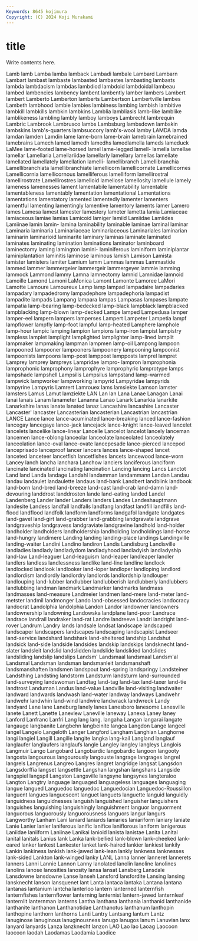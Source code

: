 ```yaml
---
Keywords: 8645 kojimura
Copyright: (C) 2024 Koji Murakami
---
```


# title

Write contents here.



Lamb lamb Lamba lamba lamback Lambadi lambale
Lambard Lambarn Lambart lambast lambaste lambasted lambastes lambasting lambasts lambda
lambdacism lambdas lambdiod lambdoid lambdoidal lambeau lambed lambencies lambency lambent
lambently lamber lambers Lambert lambert Lamberto Lamberton lamberts Lambertson Lambertville
lambes Lambeth lambhood lambie lambies lambiness lambing lambish lambitive lambkill
lambkills lambkin lambkins Lamblia lambliasis lamb-like lamblike lamblikeness lambling lambly
lamboy lamboys Lambrecht lambrequin Lambric Lambrook Lambrusco lambs Lambsburg lambsdown
lambskin lambskins lamb's-quarters lambsuccory lamb's-wool lamby LAMDA lamda lamdan lamden
Lamdin lame lame-born lame-brain lamebrain lamebrained lamebrains Lamech lamed lamedh
lamedhs lamedlamella lameds lameduck LaMee lame-footed lame-horsed lamel lame-legged lamell-
lamella lamellae lamellar Lamellaria Lamellariidae lamellarly lamellary lamellas lamellate lamellated
lamellately lamellation lamelli- lamellibranch Lamellibranchia Lamellibranchiata lamellibranchiate lamellicorn lamellicornate Lamellicornes
Lamellicornia lamellicornous lamelliferous lamelliform lamellirostral lamellirostrate Lamellirostres lamelloid lamellose lamellosity
lamellule lamely lameness lamenesses lament lamentabile lamentability lamentable lamentableness lamentably
lamentation lamentational Lamentations lamentations lamentatory lamented lamentedly lamenter lamenters lamentful
lamenting lamentingly lamentive lamentory laments lamer Lamero lames Lamesa lamest
lamester lamestery lameter lametta lamia Lamiaceae lamiaceous lamiae lamias Lamicoid
lamiger lamiid Lamiidae Lamiides Lamiinae lamin lamin- lamina laminability laminable
laminae laminal laminar Laminaria laminaria Laminariaceae laminariaceous Laminariales laminarian laminarin
laminarioid laminarite laminary laminas laminate laminated laminates laminating lamination laminations
laminator laminboard laminectomy laming lamington lamini- laminiferous laminiform laminiplantar laminiplantation
laminitis laminose laminous lamish Lamison Lamista lamister lamisters lamiter Lamium
lamm Lammas lammas Lammastide lammed lammer lammergeier lammergeir lammergeyer lammie
lamming lammock Lammond lammy Lamna lamnectomy lamnid Lamnidae lamnoid Lamoille
Lamond Lamoni LaMonica Lamont Lamonte Lamoree LaMori Lamotte Lamoure Lamoureux
Lamp lamp lampad lampadaire lampadaries lampadary lampadedromy lampadephore lampadephoria lampadist
lampadite lampads Lampang lampara lampas Lampasas lampases lampate lampatia lamp-bearing
lamp-bedecked lamp-black lampblack lampblacked lampblacking lamp-blown lamp-decked Lampe lamped Lampedusa
lamper lamper-eel lampern lampers lamperses Lampert Lampeter Lampetia lampf lampflower
lampfly lamp-foot lampful lamp-heated Lamphere lamphole lamp-hour lampic lamping lampion
lampions lamp-iron lampist lampistry lampless lamplet lamplight lamplighted lamplighter lamp-lined
lamplit lampmaker lampmaking lampman lampmen lamp-oil Lampong lampoon lampooned lampooner
lampooners lampoonery lampooning lampoonist lampoonists lampoons lamp-post lamppost lampposts lamprel
lampret Lamprey lamprey lampreys Lampridae lampro- lampron lamprophonia lamprophonic lamprophony
lamprophyre lamprophyric lamprotype lamps lampshade lampshell Lampsilis Lampsilus lampstand lamp-warmed
lampwick lampworker lampworking lampyrid Lampyridae lampyrids lampyrine Lampyris Lamrert Lamrouex
lams lamsiekte Lamson lamster lamsters Lamus Lamut lamziekte LAN Lan
lan Lana Lanae Lanagan Lanai lanai lanais Lanam lanameter Lananna
Lanao Lanark Lanarkia lanarkite Lanarkshire lanas lanate lanated lanaz Lancashire
lancashire Lancaster Lancaster' lancaster Lancasterian lancasterian Lancastrian lancastrian LANCE Lance
lance lance-acuminated lance-breaking lanced lance-fashion lancegay lancegaye lance-jack lancejack lance-knight
lance-leaved lancelet lancelets lancelike lance-linear Lancelle Lancelot lancelot lancely lanceman
lancemen lance-oblong lanceolar lanceolate lanceolated lanceolately lanceolation lance-oval lance-ovate lancepesade
lance-pierced lancepod lanceprisado lanceproof lancer lancers lances lance-shaped lancet lanceted
lanceteer lancetfish lancetfishes lancets lancewood lance-worn Lancey lanch lancha lanchara
Lanchow lanciers lanciferous lanciform lancinate lancinated lancinating lancination Lancing lancing
Lancs Lanctot Land land Landa landage Landahl landamman landammann Landan
Landau landau landaulet landaulette landaus land-bank Landbert landblink landbook land-born
land-bred land-breeze land-cast land-crab land-damn land-devouring landdrost landdrosten lande land-eating
landed Landel Landenberg Lander lander Landers landers Landes Landeshauptmann landesite
Landess landfall landfalls landfang landfast landfill landfills land-flood landflood landfolk
landform landforms landgafol landgate landgates land-gavel land-girt land-grabber land-grabbing landgravate
landgrave landgraveship landgravess landgraviate landgravine landhold land-holder landholder landholders landholdership
landholding landholdings land-horse land-hungry landimere Landing landing landing-place landings Landingville
landing-waiter Landini Landino landiron Landis Landisburg Landisville landladies landlady landladydom
landladyhood landladyish landladyship land-law Land-leaguer Land-leaguism land-leaper landleaper landler landlers
landless landlessness landlike land-line landline landlock landlocked landlook landlooker land-loper
landloper landloping landlord landlordism landlordly landlordry landlords landlordship landlouper landlouping
land-lubber landlubber landlubberish landlubberly landlubbers landlubbing landman landmark Landmarker landmarks
landmass landmasses land-measure Landmeier landmen land-mere land-meter land-metster landmil landmonger
Lando land-obsessed landocracies landocracy landocrat Landolphia landolphia Landon Landor landowner
landowners landownership landowning Landowska landplane land-poor Landrace landrace landrail landraker
land-rat Landre landreeve Landri landright land-rover Landrum Landry lands landsale
landsat landscape landscaped landscaper landscapers landscapes landscaping landscapist Landseer land-service
landshard landshark land-sheltered landship Landshut landsick land-side landside landsides landskip
landskips landsknecht land-slater landsleit landslid landslidden landslide landslided landslides landsliding
landslip landslips Landsm' Landsmaal landsmaal Landsm'al Landsmal Landsman landsman landsmanleit
landsmanshaft landsmanshaften landsmen landspout land-spring landspringy Landsteiner Landsthing Landsting landstorm
Landsturm landsturm land-surrounded land-surveying landswoman Landtag land-tag land-tax land-taxer land-tie
landtrost Landuman Landus land-value Landville land-visiting landwaiter landward landwards landwash
land-water landway landways Landwehr landwehr landwhin land-wind landwire landwrack landwreck
Landy landyard Lane lane Laneburg lanely lanes Lanesboro lanesome Lanesville
lanete Lanett Lanette Laneview Laneville laneway Lanexa Laney laney Lanford
Lanfranc Lanfri Lang lang lang. langaha Langan langarai langate langauge
langbanite Langbehn langbeinite langca Langdon Lange langeel langel Langelo Langeloth
Langer Langford Langham Langhian Langhorne langi langiel Langill Langille langite
langka lang-kail Langland langlauf langlaufer langlaufers langlaufs langle Langley langley
langleys Langlois Langmuir Lango Langobard Langobardic langobardic langoon langooty langosta
langourous langourously langouste langrage langrages langrel langrels Langrenus Langreo Langres
langret langridge langsat Langsdon Langsdorffia langset langsettle Langshan langshan langshans
Langside langspiel langspil Langston Langsville langsyne langsynes langteraloo Langton Langtry
language languaged languageless languages languaging langue langued Languedoc languedoc Languedocian
Languedoc-Roussillon languent langues languescent languet languets languette languid languidly languidness
languidnesses languish languished languisher languishers languishes languishing languishingly languishment languor
languorment languorous languorously languorousness languors langur langurs Langworthy Lanham Lani
laniard laniards laniaries laniariform laniary laniate Lanie Lanier lanier laniferous
lanific lanifice laniflorous laniform lanigerous Laniidae laniiform Laniinae Lanikai lanioid
lanista lanistae Lanita Lanital lanital lanitals Lanius lank Lanka lank-bellied
lank-blown lank-cheeked lank-eared lanker lankest Lankester lanket lank-haired lankier lankiest
lankily Lankin lankiness lankish lank-jawed lank-lean lankly lankness lanknesses lank-sided
Lankton lank-winged lanky LANL Lanna lanner lanneret lannerets lanners Lanni
Lannie Lannon Lanny lanolated lanolin lanoline lanolines lanolins lanose lanosities
lanosity lansa lansat Lansberg Lansdale Lansdowne lansdowne Lanse lanseh Lansford
lansfordite Lansing lansing lansknecht lanson lansquenet lant Lanta lantaca lantaka
Lantana lantana lantanas lantanium lantcha lanterloo lantern lanterned lanternfish lanternfishes
lanternflower lanterning lanternist lantern-jawed lanternleaf lanternlit lanternman lanterns Lantha lanthana
lanthania lanthanid lanthanide lanthanite lanthanon Lanthanotidae Lanthanotus lanthanum lanthopin lanthopine
lanthorn lanthorns Lanti Lantry Lantsang lantum Lantz lanuginose lanuginous lanuginousness
lanugo lanugos lanum Lanuvian lanx lanyard lanyards Lanza lanzknecht lanzon
LAO Lao lao Laoag Laocoon laocoon laodah Laodamas Laodamia Laodice
